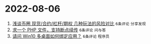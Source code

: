 # 2022-08-06

1. [浅谈币圈 现货/合约/杠杆/期权 几种玩法的风险对比](https://www.v2ex.com/t/871029) `6条评论` `分享发现`
1. [求一个 PHP 文件，支持断点续传](https://www.v2ex.com/t/871022) `6条评论` `问与答`
1. [请问 Win10 多桌面如何绑定应用？](https://www.v2ex.com/t/871021) `6条评论` `程序员`
